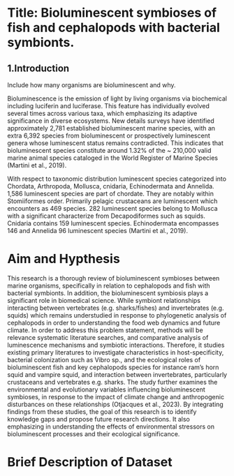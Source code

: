 # Title: Bioluminescent symbioses of fish and cephalopods with bacterial symbionts.

## 1.Introduction

Include how many organisms are bioluminescent and why.

Bioluminescence is the emission of light by living organisms via biochemical including luciferin and luciferase. This feature has individually evolved several times across various taxa, which emphasizing its adaptive significance in diverse ecosystems. New details surveys have identified approximately 2,781 established bioluminescent marine species, with an extra 6,392 species from bioluminescent or prospectively luminescent genera whose luminescent status remains contradicted. This indicates that bioluminescent species constitute around 1.32% of the ~ 210,000 valid marine animal species cataloged in the World Register of Marine Species (Martini et al., 2019).

With respect to taxonomic distribution luminescent species categorized into Chordata, Arthropoda, Mollusca, cnidaria, Echinodermata and Annelida. 1,586 luminescent species are part of chordate. They are notably within Stomiiformes order. Primarily pelagic crustaceans are luminescent which encounters as 469 species. 282 luminescent species belong to Mollusca with a significant characterize from Decapodiformes such as squids. Cnidaria contains 159 luminescent species. Echinodermata encompasses 146 and Annelida 96 luminescent species (Martini et al., 2019).

# Aim and Hypthesis

This research is a thorough review of bioluminescent symbioses between marine organisms, specifically in relation to cephalopods and fish with bacterial symbionts. In addition, the bioluminescent symbiosis plays a significant role in biomedical science. While symbiont relationships interacting between vertebrates (e.g. sharks/fishes) and invertebrates (e.g. squids) which remains understudied in response to phylogenetic analysis of cephalopods in order to understanding the food web dynamics and future climate. In order to address this problem statement, methods will be relevance systematic literature searches, and comparative analysis of luminescence mechanisms and symbiotic interactions. Therefore, it studies existing primary literatures to investigate characteristics in host-specificity, bacterial colonization such as Vibro sp., and the ecological roles of bioluminescent fish and key cephalopods species for instance ram’s horn squid and vampire squid, and interaction between invertebrates, particularly crustaceans and vertebrates e.g. sharks. The study further examines the environmental and evolutionary variables influencing bioluminescent symbioses, in response to the impact of climate change and anthropogenic disturbances on these relationships (Otjacques et al., 2023). By integrating findings from these studies, the goal of this research is to identify knowledge gaps and propose future research directions. It also emphasizing in understanding the effects of environmental stressors on bioluminescent processes and their ecological significance. 

# Brief Description of Dataset






